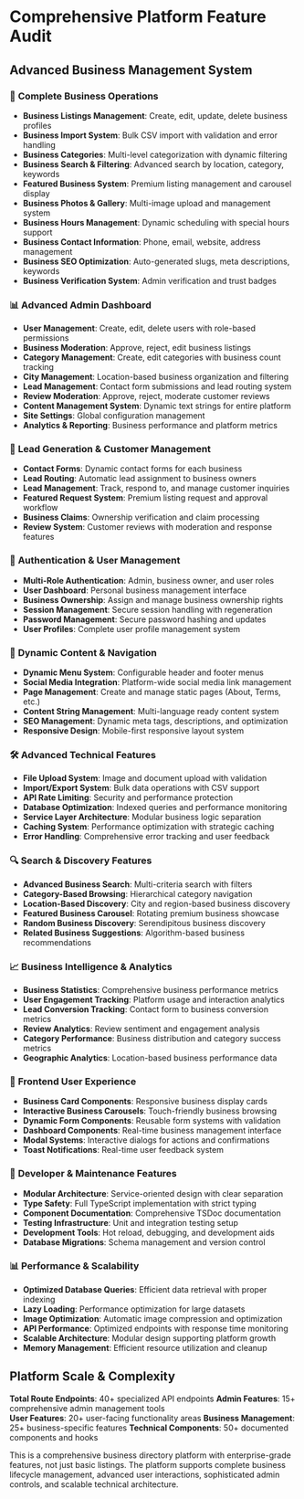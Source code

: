 # Comprehensive Platform Feature Audit

## Advanced Business Management System

### 🏢 **Complete Business Operations**
- **Business Listings Management**: Create, edit, update, delete business profiles
- **Business Import System**: Bulk CSV import with validation and error handling
- **Business Categories**: Multi-level categorization with dynamic filtering
- **Business Search & Filtering**: Advanced search by location, category, keywords
- **Featured Business System**: Premium listing management and carousel display
- **Business Photos & Gallery**: Multi-image upload and management system
- **Business Hours Management**: Dynamic scheduling with special hours support
- **Business Contact Information**: Phone, email, website, address management
- **Business SEO Optimization**: Auto-generated slugs, meta descriptions, keywords
- **Business Verification System**: Admin verification and trust badges

### 📊 **Advanced Admin Dashboard**
- **User Management**: Create, edit, delete users with role-based permissions
- **Business Moderation**: Approve, reject, edit business listings
- **Category Management**: Create, edit categories with business count tracking  
- **City Management**: Location-based business organization and filtering
- **Lead Management**: Contact form submissions and lead routing system
- **Review Moderation**: Approve, reject, moderate customer reviews
- **Content Management System**: Dynamic text strings for entire platform
- **Site Settings**: Global configuration management
- **Analytics & Reporting**: Business performance and platform metrics

### 🎯 **Lead Generation & Customer Management**
- **Contact Forms**: Dynamic contact forms for each business
- **Lead Routing**: Automatic lead assignment to business owners
- **Lead Management**: Track, respond to, and manage customer inquiries
- **Featured Request System**: Premium listing request and approval workflow
- **Business Claims**: Ownership verification and claim processing
- **Review System**: Customer reviews with moderation and response features

### 🔐 **Authentication & User Management**
- **Multi-Role Authentication**: Admin, business owner, and user roles
- **User Dashboard**: Personal business management interface
- **Business Ownership**: Assign and manage business ownership rights
- **Session Management**: Secure session handling with regeneration
- **Password Management**: Secure password hashing and updates
- **User Profiles**: Complete user profile management system

### 📱 **Dynamic Content & Navigation**
- **Dynamic Menu System**: Configurable header and footer menus
- **Social Media Integration**: Platform-wide social media link management
- **Page Management**: Create and manage static pages (About, Terms, etc.)
- **Content String Management**: Multi-language ready content system
- **SEO Management**: Dynamic meta tags, descriptions, and optimization
- **Responsive Design**: Mobile-first responsive layout system

### 🛠 **Advanced Technical Features**
- **File Upload System**: Image and document upload with validation
- **Import/Export System**: Bulk data operations with CSV support
- **API Rate Limiting**: Security and performance protection
- **Database Optimization**: Indexed queries and performance monitoring
- **Service Layer Architecture**: Modular business logic separation
- **Caching System**: Performance optimization with strategic caching
- **Error Handling**: Comprehensive error tracking and user feedback

### 🔍 **Search & Discovery Features**
- **Advanced Business Search**: Multi-criteria search with filters
- **Category-Based Browsing**: Hierarchical category navigation
- **Location-Based Discovery**: City and region-based business discovery
- **Featured Business Carousel**: Rotating premium business showcase
- **Random Business Discovery**: Serendipitous business discovery
- **Related Business Suggestions**: Algorithm-based business recommendations

### 📈 **Business Intelligence & Analytics**
- **Business Statistics**: Comprehensive business performance metrics
- **User Engagement Tracking**: Platform usage and interaction analytics
- **Lead Conversion Tracking**: Contact form to business conversion metrics
- **Review Analytics**: Review sentiment and engagement analysis
- **Category Performance**: Business distribution and category success metrics
- **Geographic Analytics**: Location-based business performance data

### 🎨 **Frontend User Experience**
- **Business Card Components**: Responsive business display cards
- **Interactive Business Carousels**: Touch-friendly business browsing
- **Dynamic Form Components**: Reusable form systems with validation
- **Dashboard Components**: Real-time business management interface
- **Modal Systems**: Interactive dialogs for actions and confirmations
- **Toast Notifications**: Real-time user feedback system

### 🔧 **Developer & Maintenance Features**
- **Modular Architecture**: Service-oriented design with clear separation
- **Type Safety**: Full TypeScript implementation with strict typing
- **Component Documentation**: Comprehensive TSDoc documentation
- **Testing Infrastructure**: Unit and integration testing setup
- **Development Tools**: Hot reload, debugging, and development aids
- **Database Migrations**: Schema management and version control

### 📊 **Performance & Scalability**
- **Optimized Database Queries**: Efficient data retrieval with proper indexing
- **Lazy Loading**: Performance optimization for large datasets
- **Image Optimization**: Automatic image compression and optimization
- **API Performance**: Optimized endpoints with response time monitoring
- **Scalable Architecture**: Modular design supporting platform growth
- **Memory Management**: Efficient resource utilization and cleanup

## Platform Scale & Complexity

**Total Route Endpoints**: 40+ specialized API endpoints
**Admin Features**: 15+ comprehensive admin management tools  
**User Features**: 20+ user-facing functionality areas
**Business Management**: 25+ business-specific features
**Technical Components**: 50+ documented components and hooks

This is a comprehensive business directory platform with enterprise-grade features, not just basic listings. The platform supports complete business lifecycle management, advanced user interactions, sophisticated admin controls, and scalable technical architecture.